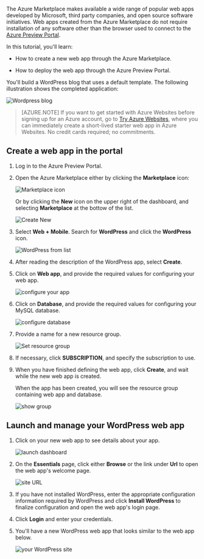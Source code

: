 The Azure Marketplace makes available a wide range of popular web apps developed by Microsoft, third party companies, and open source software initiatives. Web apps created from the Azure Marketplace do not require installation of any software other than the browser used to connect to the [Azure Preview Portal](https://manage.windowsazure.cn/). 

In this tutorial, you'll learn:

- How to create a new web app through the Azure Marketplace.

- How to deploy the web app through the Azure Preview Portal.
 
You'll build a WordPress blog that uses a default template. The following illustration shows the completed application:


![Wordpress blog][13]

>[AZURE.NOTE] If you want to get started with Azure Websites before signing up for an Azure account, go to [Try Azure Websites](http://go.microsoft.com/fwlink/?LinkId=523751), where you can immediately create a short-lived starter web app in Azure Websites. No credit cards required; no commitments.

## Create a web app in the portal

1. Log in to the Azure Preview Portal.

2. Open the Azure Marketplace either by clicking the **Marketplace** icon:

    ![Marketplace icon][marketplace]

    Or by clicking the **New** icon on the upper right of the dashboard, and selecting **Marketplace** at the bottow of the list.
	
    ![Create New][5]
	
3. Select **Web + Mobile**. Search for **WordPress** and click the **WordPress** icon.

	![WordPress from list][7]
	
5. After reading the description of the WordPress app, select **Create**.

6. Click on **Web app**, and provide the required values for configuring your web app.
	
    ![configure your app][8]

7. Click on **Database**, and provide the required values for configuring your MySQL database. 

    ![configure database][database]

8. Provide a name for a new resource group.

    ![Set resource group][groupname]

8. If necessary, click **SUBSCRIPTION**, and specify the subscription to use. 

7. When you have finished defining the web app, click **Create**, and wait while the new web app is created.

   When the app has been created, you will see the resource group containing web app and database.

   ![show group][resourcegroup]

## Launch and manage your WordPress web app
	
1. Click on your new web app to see details about your app.

    ![launch dashboard][10]

2. On the **Essentials** page, click either **Browse** or the link under **Url** to open the web app's welcome page.

    ![site URL][browse]

3. If you have not installed WordPress, enter the appropriate configuration information required by WordPress and click **Install WordPress** to finalize configuration and open the web app's login page.

4. Click **Login** and enter your credentials.  

5. You'll have a new WordPress web app that looks similar to the web app below.    

	![your WordPress site][13]






[5]: ./media/website-from-gallery/start-marketplace.png
[6]: ./media/website-from-gallery/wordpressgallery-02.png
[7]: ./media/website-from-gallery/search-web-app.png
[8]: ./media/website-from-gallery/set-web-app.png
[9]: ./media/website-from-gallery/wordpressgallery-05.png
[10]: ./media/website-from-gallery/select-web.png
[13]: ./media/website-from-gallery/wordpressgallery-09.png
[webapps]: ./media/website-from-gallery/selectwebapps.png
[database]: ./media/website-from-gallery/set-db.png
[resourcegroup]: ./media/website-from-gallery/show-rg.png
[browse]: ./media/website-from-gallery/browse-web.png
[marketplace]: ./media/website-from-gallery/marketplace-icon.png
[groupname]: ./media/website-from-gallery/set-rg.png
